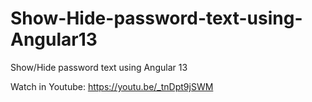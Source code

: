 # Show-Hide-password-text-using-Angular13
Show/Hide password text using Angular 13

Watch in Youtube: https://youtu.be/_tnDpt9jSWM
